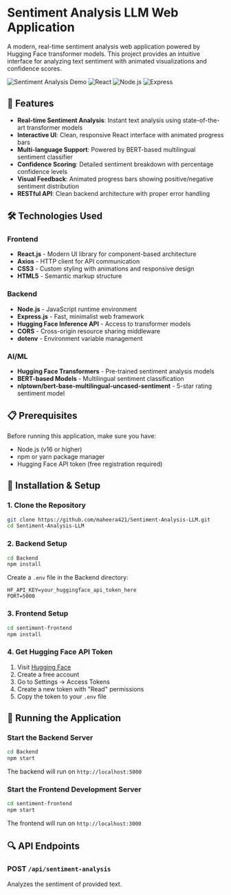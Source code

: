 # Sentiment Analysis LLM Web Application

A modern, real-time sentiment analysis web application powered by Hugging Face transformer models. This project provides an intuitive interface for analyzing text sentiment with animated visualizations and confidence scores.

![Sentiment Analysis Demo](https://img.shields.io/badge/Status-Live-brightgreen) ![React](https://img.shields.io/badge/React-18+-blue) ![Node.js](https://img.shields.io/badge/Node.js-16+-green) ![Express](https://img.shields.io/badge/Express-4+-lightgrey)

## 🚀 Features

- **Real-time Sentiment Analysis**: Instant text analysis using state-of-the-art transformer models
- **Interactive UI**: Clean, responsive React interface with animated progress bars
- **Multi-language Support**: Powered by BERT-based multilingual sentiment classifier
- **Confidence Scoring**: Detailed sentiment breakdown with percentage confidence levels
- **Visual Feedback**: Animated progress bars showing positive/negative sentiment distribution
- **RESTful API**: Clean backend architecture with proper error handling

## 🛠️ Technologies Used

### Frontend
- **React.js** - Modern UI library for component-based architecture
- **Axios** - HTTP client for API communication
- **CSS3** - Custom styling with animations and responsive design
- **HTML5** - Semantic markup structure

### Backend
- **Node.js** - JavaScript runtime environment
- **Express.js** - Fast, minimalist web framework
- **Hugging Face Inference API** - Access to transformer models
- **CORS** - Cross-origin resource sharing middleware
- **dotenv** - Environment variable management

### AI/ML
- **Hugging Face Transformers** - Pre-trained sentiment analysis models
- **BERT-based Models** - Multilingual sentiment classification
- **nlptown/bert-base-multilingual-uncased-sentiment** - 5-star rating sentiment model

## 📋 Prerequisites

Before running this application, make sure you have:

- Node.js (v16 or higher)
- npm or yarn package manager
- Hugging Face API token (free registration required)

## 🔧 Installation & Setup

### 1. Clone the Repository
```bash
git clone https://github.com/maheera421/Sentiment-Analysis-LLM.git
cd Sentiment-Analysis-LLM
```

### 2. Backend Setup
```bash
cd Backend
npm install
```

Create a `.env` file in the Backend directory:
```env
HF_API_KEY=your_huggingface_api_token_here
PORT=5000
```

### 3. Frontend Setup
```bash
cd sentiment-frontend
npm install
```

### 4. Get Hugging Face API Token
1. Visit [Hugging Face](https://huggingface.co/)
2. Create a free account
3. Go to Settings → Access Tokens
4. Create a new token with "Read" permissions
5. Copy the token to your `.env` file

## 🚀 Running the Application

### Start the Backend Server
```bash
cd Backend
npm start
```
The backend will run on `http://localhost:5000`

### Start the Frontend Development Server
```bash
cd sentiment-frontend
npm start
```
The frontend will run on `http://localhost:3000`

## 🔍 API Endpoints

### POST `/api/sentiment-analysis`
Analyzes the sentiment of provided text.
